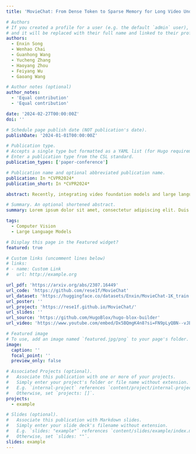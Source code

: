 ```yaml
---
title: 'MovieChat: From Dense Token to Sparse Memory for Long Video Understanding'

# Authors
# If you created a profile for a user (e.g. the default `admin` user), write the username (folder name) here
# and it will be replaced with their full name and linked to their profile.
authors:
  - Enxin Song
  - Wenhao Chai
  - Guanhong Wang
  - Yucheng Zhang
  - Haoyang Zhou
  - Feiyang Wu
  - Gaoang Wang

# Author notes (optional)
author_notes:
  - 'Equal contribution'
  - 'Equal contribution'

date: '2024-02-27T00:00:00Z'
doi: ''

# Schedule page publish date (NOT publication's date).
publishDate: '2024-01-01T00:00:00Z'

# Publication type.
# Accepts a single type but formatted as a YAML list (for Hugo requirements).
# Enter a publication type from the CSL standard.
publication_types: ['paper-conference']

# Publication name and optional abbreviated publication name.
publication: In *CVPR2024*
publication_short: In *CVPR2024*

abstract: Recently, integrating video foundation models and large language models to build a video understanding system can overcome the limitations of specific pre-defined vision tasks. Yet, existing systems can only handle videos with very few frames. For long videos, the computation complexity, memory cost, and long-term temporal connection impose additional challenges. Taking advantage of the AtkinsonShiffrin memory model, with tokens in Transformers being employed as the carriers of memory in combination with our specially designed memory mechanism, we propose the MovieChat to overcome these challenges. MovieChat achieves state-of-the-art performance in long video understanding, along with the released MovieChat-1K benchmark with 1K long video and 14K manual annotations for validation of the effectiveness of our method.

# Summary. An optional shortened abstract.
summary: Lorem ipsum dolor sit amet, consectetur adipiscing elit. Duis posuere tellus ac convallis placerat. Proin tincidunt magna sed ex sollicitudin condimentum.

tags:
  - Computer Vision
  - Large Language Models

# Display this page in the Featured widget?
featured: true

# Custom links (uncomment lines below)
# links:
# - name: Custom Link
#   url: http://example.org

url_pdf: 'https://arxiv.org/abs/2307.16449'
url_code: 'https://github.com/rese1f/MovieChat'
url_dataset: 'https://huggingface.co/datasets/Enxin/MovieChat-1K_train'
url_poster: ''
url_project: 'https://rese1f.github.io/MovieChat/'
url_slides: ''
url_source: 'https://github.com/HugoBlox/hugo-blox-builder'
url_video: 'https://www.youtube.com/embed/Dx5BQmgK4n8?si=FN9pLyQBN--vJBZA'

# Featured image
# To use, add an image named `featured.jpg/png` to your page's folder.
image:
  caption: ''
  focal_point: ''
  preview_only: false

# Associated Projects (optional).
#   Associate this publication with one or more of your projects.
#   Simply enter your project's folder or file name without extension.
#   E.g. `internal-project` references `content/project/internal-project/index.md`.
#   Otherwise, set `projects: []`.
projects:
  - example

# Slides (optional).
#   Associate this publication with Markdown slides.
#   Simply enter your slide deck's filename without extension.
#   E.g. `slides: "example"` references `content/slides/example/index.md`.
#   Otherwise, set `slides: ""`.
slides: example
---
```


<!-- {{% callout note %}}
Click the _Cite_ button above to demo the feature to enable visitors to import publication metadata into their reference management software.
{{% /callout %}} -->

<!-- Add the publication's **full text** or **supplementary notes** here. You can use rich formatting such as including [code, math, and images](https://docs.hugoblox.com/content/writing-markdown-latex/). -->
